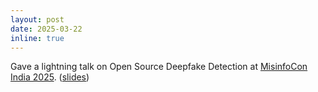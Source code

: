 ```yaml
---
layout: post
date: 2025-03-22
inline: true
---
```


Gave a lightning talk on Open Source Deepfake Detection at [MisinfoCon India 2025](https://www.misinfoconindia.com/home). ([slides](https://aatmanvaidya.github.io/assets/talk/misinfocon-deepfakes.pdf))